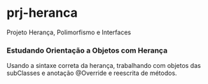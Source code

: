 # prj-heranca
Projeto Herança, Polimorfismo e Interfaces 

### Estudando Orientação a Objetos com Herança
Usando a sintaxe correta da herança, trabalhando com objetos das subClasses e anotação @Override e reescrita de métodos.
